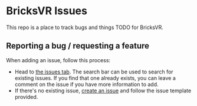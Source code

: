 # BricksVR Issues

This repo is a place to track bugs and things TODO for BricksVR. 

## Reporting a bug / requesting a feature

When adding an issue, follow this process:

- Head to [the issues tab](https://github.com/bricksvr/bricksvr-issues/issues). The search bar can be used to search for existing issues. If you find that one already exists, you can leave a comment on the issue if you have more information to add.
- If there's no existing issue, [create an issue](https://github.com/BricksVR/bricksvr-issues/issues/new/choose) and follow the issue template provided.

